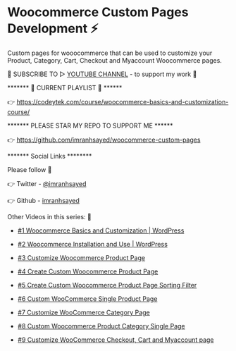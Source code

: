 # Woocommerce Custom Pages Development ⚡
Custom pages for wooocommerce that can be used to customize your Product, Category, Cart, Checkout and Myaccount Woocommerce pages.

🤝 SUBSCRIBE TO ▷ [YOUTUBE CHANNEL](https://www.youtube.com/c/ImranSayedDev?sub_confirmation=1) - to support my work 🙏

******* 🔗 CURRENT PLAYLIST 🔗 ******

👉 https://codeytek.com/course/woocommerce-basics-and-customization-course/


******* PLEASE STAR MY REPO TO SUPPORT ME ******

👉 https://github.com/imranhsayed/woocommerce-custom-pages

******* Social Links ********


Please follow 🙏

👉 Twitter - [@imranhsayed](https://twitter.com/imranhsayed)


👉 Github - [imranhsayed](https://github.com/imranhsayed)


Other Videos in this series: 🏻  

* [#1 Woocommerce Basics and Customization | WordPress](https://youtu.be/wuZRQRposTE?list=PLD8nQCAhR3tSX58ydx66s1LQhbHN86pWy)

* [#2 Woocommerce Installation and Use | WordPress](https://youtu.be/2S6LRtA678Q)

* [#3 Customize Woocommerce Product Page](https://youtu.be/YanyF5bjobQ)

* [#4 Create Custom Woocommerce Product Page](https://youtu.be/XPbNd3kpvCA)

* [#5 Create Custom Woocommerce Product Page Sorting Filter](https://youtu.be/1CquVG_O-Ng)

* [#6 Custom WooCommerce Single Product Page](https://youtu.be/adQkthaZJxg)

* [#7 Customize WooCommerce Category Page](https://youtu.be/ETJ2X2tWTlk)

* [#8 Custom Woocommerce Product Category Single Page](https://youtu.be/TfC24hnLLMc)

* [#9 Customize WooCommerce Checkout, Cart and Myaccount page](https://youtu.be/r80cUSJfo9Y)
